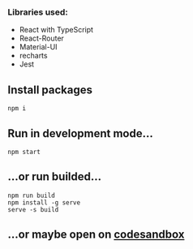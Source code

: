 ### Libraries used:

- React with TypeScript
- React-Router
- Material-UI
- recharts
- Jest

## Install packages

```
npm i
```

## Run in development mode...

```
npm start
```

## ...or run builded...

```
npm run build
npm install -g serve
serve -s build
```

## ...or maybe open on [codesandbox](https://codesandbox.io/s/github/dyefim/covid-stats)
